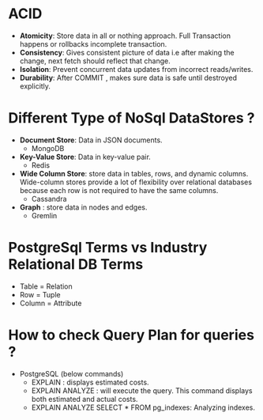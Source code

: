 # ACID
+ **Atomicity**: Store data in all or nothing approach. Full Transaction happens or rollbacks incomplete transaction.
+ **Consistency**: Gives consistent picture of data i.e after making the change, next fetch should reflect that change.
+ **Isolation**: Prevent concurrent data updates from incorrect reads/writes.
+ **Durability**: After COMMIT , makes sure data is safe until destroyed explicitly.

# Different Type of NoSql DataStores ?
+ **Document Store**: Data in JSON documents. 
    + MongoDB
+ **Key-Value Store**: Data in key-value pair.
    + Redis
+ **Wide Column Store**: store data in tables, rows, and dynamic columns. Wide-column stores provide a lot of flexibility over relational databases because each row is not required to have the same columns.
    + Cassandra
+ **Graph** : store data in nodes and edges.
    + Gremlin
# PostgreSql Terms vs Industry Relational DB Terms
+ Table = Relation
+ Row = Tuple
+ Column = Attribute

# How to check Query Plan for queries ?
+ PostgreSQL (below commands)
  + EXPLAIN : displays estimated costs.
  + EXPLAIN ANALYZE : will execute the query. This command displays both estimated and actual costs.
  + EXPLAIN ANALYZE SELECT * FROM pg_indexes: Analyzing indexes.
